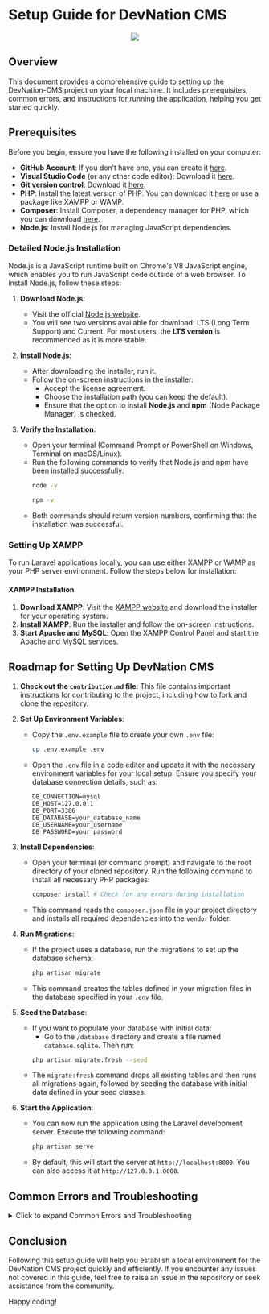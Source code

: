 # Setup Guide for DevNation CMS

<p align="center">
     <img src="https://github.com/user-attachments/assets/03765de4-b19f-42a9-9508-3b0dd087f40a"> 
</p>

## Overview

This document provides a comprehensive guide to setting up the DevNation-CMS project on your local machine. It includes prerequisites, common errors, and instructions for running the application, helping you get started quickly.

## Prerequisites

Before you begin, ensure you have the following installed on your computer:

- **GitHub Account**: If you don’t have one, you can create it [here](https://github.com/join).
- **Visual Studio Code** (or any other code editor): Download it [here](https://code.visualstudio.com/download).
- **Git version control**: Download it [here](https://git-scm.com/downloads).
- **PHP**: Install the latest version of PHP. You can download it [here](https://www.php.net/downloads) or use a package like XAMPP or WAMP.
- **Composer**: Install Composer, a dependency manager for PHP, which you can download [here](https://getcomposer.org/download/).
- **Node.js**: Install Node.js for managing JavaScript dependencies.

### Detailed Node.js Installation

Node.js is a JavaScript runtime built on Chrome's V8 JavaScript engine, which enables you to run JavaScript code outside of a web browser. To install Node.js, follow these steps:

1. **Download Node.js**:
   - Visit the official [Node.js website](https://nodejs.org/en/).
   - You will see two versions available for download: LTS (Long Term Support) and Current. For most users, the **LTS version** is recommended as it is more stable.

2. **Install Node.js**:
   - After downloading the installer, run it.
   - Follow the on-screen instructions in the installer:
     - Accept the license agreement.
     - Choose the installation path (you can keep the default).
     - Ensure that the option to install **Node.js** and **npm** (Node Package Manager) is checked.

3. **Verify the Installation**:
   - Open your terminal (Command Prompt or PowerShell on Windows, Terminal on macOS/Linux).
   - Run the following commands to verify that Node.js and npm have been installed successfully:
     ```bash
     node -v
     ```
     ```bash
     npm -v
     ```
   - Both commands should return version numbers, confirming that the installation was successful.

### Setting Up XAMPP

To run Laravel applications locally, you can use either XAMPP or WAMP as your PHP server environment. Follow the steps below for installation:

#### XAMPP Installation

1. **Download XAMPP**: Visit the [XAMPP website](https://www.apachefriends.org/index.html) and download the installer for your operating system.
2. **Install XAMPP**: Run the installer and follow the on-screen instructions.
3. **Start Apache and MySQL**: Open the XAMPP Control Panel and start the Apache and MySQL services.

## Roadmap for Setting Up DevNation CMS

1. **Check out the `contribution.md` file**: This file contains important instructions for contributing to the project, including how to fork and clone the repository.

2. **Set Up Environment Variables**:
   - Copy the `.env.example` file to create your own `.env` file:
     ```bash
     cp .env.example .env
     ```
   - Open the `.env` file in a code editor and update it with the necessary environment variables for your local setup. Ensure you specify your database connection details, such as:
     ```plaintext
     DB_CONNECTION=mysql
     DB_HOST=127.0.0.1
     DB_PORT=3306
     DB_DATABASE=your_database_name
     DB_USERNAME=your_username
     DB_PASSWORD=your_password
     ```

3. **Install Dependencies**:
   - Open your terminal (or command prompt) and navigate to the root directory of your cloned repository. Run the following command to install all necessary PHP packages:
     ```bash
     composer install # Check for any errors during installation
     ```
   - This command reads the `composer.json` file in your project directory and installs all required dependencies into the `vendor` folder.

4. **Run Migrations**:
   - If the project uses a database, run the migrations to set up the database schema:
     ```bash
     php artisan migrate
     ```
   - This command creates the tables defined in your migration files in the database specified in your `.env` file.

5. **Seed the Database**:
   - If you want to populate your database with initial data:
     - Go to the `/database` directory and create a file named `database.sqlite`. Then run:
     ```bash
     php artisan migrate:fresh --seed
     ```
   - The `migrate:fresh` command drops all existing tables and then runs all migrations again, followed by seeding the database with initial data defined in your seed classes.

6. **Start the Application**:
   - You can now run the application using the Laravel development server. Execute the following command:
     ```bash
     php artisan serve
     ```
   - By default, this will start the server at `http://localhost:8000`. You can also access it at `http://127.0.0.1:8000`.

## Common Errors and Troubleshooting

<details>
  <summary>Click to expand Common Errors and Troubleshooting</summary>

- **Error: `Failed to connect to database`**
  - Ensure your database credentials in the `.env` file are correct. Verify that the database you specified exists and that the username and password are accurate.

- **Error: `Class 'App\Http\Controllers\Controller' not found`**
  - This may indicate a missing namespace or an issue with autoloading. Run the following command to refresh the autoloader:
    ```bash
    composer dump-autoload
    ```

- **Error: `composer install` fails**
  - Ensure you have Composer installed correctly. You can check if Composer is installed by running:
    ```bash
    composer --version
    ```
  - If it’s not recognized, revisit the [Composer installation guide](https://getcomposer.org/download/) to resolve any issues.

- **Error: `npm install failed`** (if applicable)
  - If your project has a `package.json` file and you need to install JavaScript dependencies, ensure you have Node.js and npm installed. Check the Node.js version by running:
    ```bash
    node -v
    ```
  - If it's outdated, consider updating Node.js.

- **Error**: `laravel\framework` ![Error Screenshot](https://github.com/user-attachments/assets/8f111bb8-6714-4b4b-945e-0e2381ec5e91)  
  - If your project encounters this type of error, navigate to the installed PHP directory and open the `php.ini` file. Make the following changes:
    ```bash
    ;extension=intl   # Change this line to:
    extension=intl

    ;extension=fileinfo  # Change this line to:
    extension=fileinfo

    ;extension=exe  # Change this line to:
    extension=exe
    ```

- **Error**: `Composer certificate error` ![Error Screenshot](https://github.com/user-attachments/assets/c79ca3de-dcb7-4111-ac90-ec1fa8b87bc1)  
  - To resolve this error, reinstall Composer from the [official Composer website](https://getcomposer.org/download/). Additionally, ensure you download the latest version of PHP from the [official PHP website](https://www.php.net/downloads) and update your environment variables accordingly.

</details>

## Conclusion

Following this setup guide will help you establish a local environment for the DevNation CMS project quickly and efficiently. If you encounter any issues not covered in this guide, feel free to raise an issue in the repository or seek assistance from the community.

Happy coding!